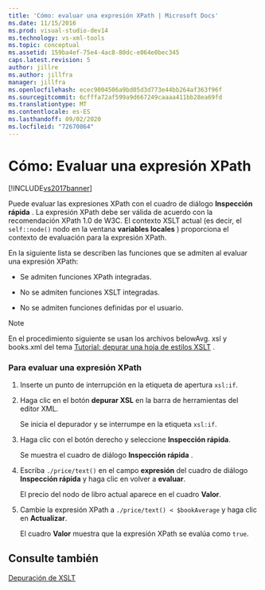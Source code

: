 ```yaml
---
title: 'Cómo: evaluar una expresión XPath | Microsoft Docs'
ms.date: 11/15/2016
ms.prod: visual-studio-dev14
ms.technology: vs-xml-tools
ms.topic: conceptual
ms.assetid: 159ba4ef-75e4-4ac8-80dc-e064e0bec345
caps.latest.revision: 5
author: jillre
ms.author: jillfra
manager: jillfra
ms.openlocfilehash: ecec9004506a9bd05d3d773e44bb264af363f96f
ms.sourcegitcommit: 6cfffa72af599a9d667249caaaa411bb28ea69fd
ms.translationtype: MT
ms.contentlocale: es-ES
ms.lasthandoff: 09/02/2020
ms.locfileid: "72670864"
---
```

# <a name="how-to-evaluate-an-xpath-expression"></a>Cómo: Evaluar una expresión XPath
[!INCLUDE[vs2017banner](../includes/vs2017banner.md)]

Puede evaluar las expresiones XPath con el cuadro de diálogo **Inspección rápida** . La expresión XPath debe ser válida de acuerdo con la recomendación XPath 1.0 de W3C. El contexto XSLT actual (es decir, el `self::node()` nodo en la ventana **variables locales** ) proporciona el contexto de evaluación para la expresión XPath.

 En la siguiente lista se describen las funciones que se admiten al evaluar una expresión XPath:

- Se admiten funciones XPath integradas.

- No se admiten funciones XSLT integradas.

- No se admiten funciones definidas por el usuario.

> [!NOTE]
> En el procedimiento siguiente se usan los archivos belowAvg. xsl y books.xml del tema [Tutorial: depurar una hoja de estilos XSLT](../xml-tools/walkthrough-debug-an-xslt-style-sheet.md) .

### <a name="to-evaluate-an-xpath-expression"></a>Para evaluar una expresión XPath

1. Inserte un punto de interrupción en la etiqueta de apertura `xsl:if`.

2. Haga clic en el botón **depurar XSL** en la barra de herramientas del editor XML.

     Se inicia el depurador y se interrumpe en la etiqueta `xsl:if`.

3. Haga clic con el botón derecho y seleccione **Inspección rápida**.

     Se muestra el cuadro de diálogo **Inspección rápida** .

4. Escriba `./price/text()` en el campo **expresión** del cuadro de diálogo **Inspección rápida** y haga clic en volver a **evaluar**.

     El precio del nodo de libro actual aparece en el cuadro **Valor**.

5. Cambie la expresión XPath a `./price/text() < $bookAverage` y haga clic en **Actualizar**.

     El cuadro **Valor** muestra que la expresión XPath se evalúa como `true`.

## <a name="see-also"></a>Consulte también
 [Depuración de XSLT](../xml-tools/debugging-xslt.md)
